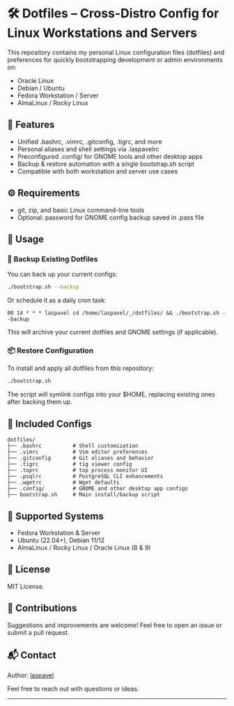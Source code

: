 # 🛠️ Dotfiles – Cross-Distro Config for Linux Workstations and Servers

This repository contains my personal Linux configuration files (dotfiles) and preferences for quickly bootstrapping development or admin environments on:

* Oracle Linux
* Debian / Ubuntu
* Fedora Workstation / Server
* AlmaLinux / Rocky Linux

## 📌 Features

* Unified .bashrc, .vimrc, .gitconfig, .tigrc, and more
* Personal aliases and shell settings via .laspavelrc
* Preconfigured .config/ for GNOME tools and other desktop apps
* Backup & restore automation with a single bootstrap.sh script
* Compatible with both workstation and server use cases

## ⚙️ Requirements

* git, zip, and basic Linux command-line tools
* Optional: password for GNOME config backup saved in .pass file

## 🚀 Usage

### 🔄 Backup Existing Dotfiles
You can back up your current configs:

```bash
./bootstrap.sh --backup
```

Or schedule it as a daily cron task:

```cron
00 14 * * * laspavel cd /home/laspavel/_/dotfiles/ && ./bootstrap.sh --backup
```

This will archive your current dotfiles and GNOME settings (if applicable).

### 📦 Restore Configuration

To install and apply all dotfiles from this repository:

```bash
./bootstrap.sh
```

The script will symlink configs into your $HOME, replacing existing ones after backing them up.

## 📁 Included Configs

```plaintext
dotfiles/
├── .bashrc          # Shell customization
├── .vimrc           # Vim editor preferences
├── .gitconfig       # Git aliases and behavior
├── .tigrc           # tig viewer config
├── .toprc           # top process monitor UI
├── .psqlrc          # PostgreSQL CLI enhancements
├── .wgetrc          # Wget defaults
├── .config/         # GNOME and other desktop app configs
├── bootstrap.sh     # Main install/backup script
```

## 🧪 Supported Systems

* Fedora Workstation & Server
* Ubuntu (22.04+), Debian 11/12
* AlmaLinux / Rocky Linux / Oracle Linux (8 & 9)

## 📄 License

MIT License.

## 🤝 Contributions

Suggestions and improvements are welcome! Feel free to open an issue or submit a pull request.

## 📬 Contact

Author: [laspavel](https://github.com/laspavel)

Feel free to reach out with questions or ideas.

---
